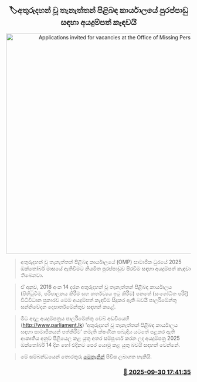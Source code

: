 <p align='center'><b><h2 align='center' title='Applications invited for vacancies at the Office of Missing Persons'>🏷අතුරුදහන් වූ තැනැත්තන් පිළිබඳ කාර්යාලයේ පුරප්පාඩු සඳහා අයදුම්පත් කැඳවයි‍</h2></b></p>
<p align='center'><img src='https://helakuru.sgp1.cdn.digitaloceanspaces.com/esana/images/lib/parliment-archived.jpg' width='600' alt='Applications invited for vacancies at the Office of Missing Persons'></p>

> අතුරුදහන් වූ තැනැත්තන් පිළිබඳ කාර්යාලයේ (OMP) සාමාජික ධුරයේ 2025 ඔක්තෝබර් මාසයේ ඇතිවීමට නියමිත පුරප්පාඩුව පිරවීම සඳහා අයදුම්පත් කැඳවා තිබෙනවා.

> ඒ අනුව, 2016 අංක 14 දරන අතුරුදහන් වූ තැනැත්තන් පිළිබඳ කාර්යාලය (පිහිටුවීම, පරිපාලනය කිරීම සහ කර්තව්‍යය ඉටු කිරීම) පනතේ (සංශෝධිත පරිදි) විධිවිධාන ප්‍රකාරව මෙම අයදුම්පත් කැඳවීම සිදුකර ඇති බවයි පාර්ලිමේන්තු සන්නිවේදන දෙපාර්තමේන්තුව සඳහන් කළේ.

> මීට අදාළ අයදුම්පත්‍රය පාර්ලිමේන්තු වෙබ් අඩවියෙහි (<a href='http://www.parliament.lk'>http://www.parliament.lk</a>) ‘අතුරුදහන් වූ තැනැත්තන් පිළිබඳ කාර්යාලය සඳහා සාමාජිකයන් පත්කිරීම’ නමැති ක්ෂණික සබැඳිය යටතේ පළකර ඇති ආකෘතිය අනුව පිළියෙල කළ යුතු අතර සම්පූර්ණ කරන ලද අයදුම්පත්‍ර 2025 ඔක්තෝබර් 14 දින හෝ එදිනට පෙර යොමු කළ යුතු බවයි සඳහන් වෙන්නේ.

> මේ සම්බන්ධයෙන් තොරතුරු <a href='https://www.parliament.lk/files/ads/2025/cc/omp-mem-ad-si.pdf'>මෙතැනින්</a> පිවිස ලබාගත හැකියි.



<h3 align='right'><a href='https://www.helakuru.lk/esana/p/114112/'>📅 2025-09-30 17:41:35</a></h3>
